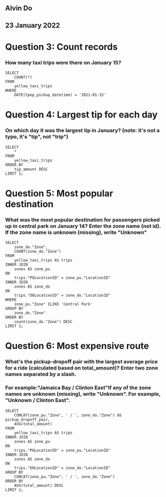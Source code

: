 ## Alvin Do
## 23 January 2022

#

# Question 3: Count records
### How many taxi trips were there on January 15?

```
SELECT
	COUNT(*)
FROM
	yellow_taxi_trips
WHERE
	DATE(tpep_pickup_datetime) = '2021-01-15'
```

# Question 4: Largest tip for each day
### On which day it was the largest tip in January? (note: it's not a typo, it's "tip", not "trip")

```
SELECT
	*
FROM
	yellow_taxi_trips
ORDER BY
	tip_amount DESC
LIMIT 1;
```

# Question 5: Most popular destination
### What was the most popular destination for passengers picked up in central park on January 14? Enter the zone name (not id). If the zone name is unknown (missing), write "Unknown"

```
SELECT 
	zone_do."Zone",
	COUNT(zone_do."Zone")
FROM
	yellow_taxi_trips AS trips
INNER JOIN
	zones AS zone_pu
ON 
	trips."PULocationID" = zone_pu."LocationID"
INNER JOIN
	zones AS zone_do
ON
	trips."DOLocationID" = zone_do."LocationID"
WHERE
	zone_pu."Zone" ILIKE 'Central Park'
GROUP BY
	zone_do."Zone"
ORDER BY
	count(zone_do."Zone") DESC
LIMIT 1;
```

# Question 6: Most expensive route
### What's the pickup-dropoff pair with the largest average price for a ride (calculated based on total_amount)? Enter two zone names separated by a slash.
### For example:"Jamaica Bay / Clinton East"If any of the zone names are unknown (missing), write "Unknown". For example, "Unknown / Clinton East".

```
SELECT
	CONCAT(zone_pu."Zone", ' / ', zone_do."Zone") AS pickup_dropoff_pair,
	AVG(total_amount)
FROM 
	yellow_taxi_trips AS trips
INNER JOIN
	zones AS zone_pu
ON
	trips."PULocationID" = zone_pu."LocationID"
INNER JOIN
	zones AS zone_do
ON
	trips."DOLocationID" = zone_do."LocationID"
GROUP BY
	CONCAT(zone_pu."Zone", ' / ', zone_do."Zone")
ORDER BY
	AVG(total_amount) DESC
LIMIT 1;
```
